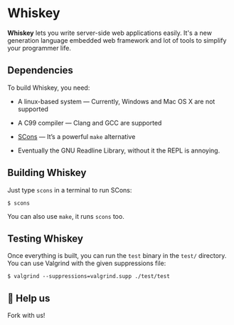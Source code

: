 Whiskey
=============================================

**Whiskey** lets you write server-side web applications easily.
It's a new generation language embedded web framework and
lot of tools to simplify your programmer life.


## Dependencies

To build Whiskey, you need:

- A linux-based system — Currently, Windows and Mac OS X are not supported

- A C99 compiler — Clang and GCC are supported

- [SCons] — It’s a powerful `make` alternative

- Eventually the GNU Readline Library, without it the REPL is annoying.


## Building Whiskey

Just type `scons` in a terminal to run SCons:

```
$ scons
```

You can also use `make`, it runs `scons` too.


## Testing Whiskey

Once everything is built, you can run the `test` binary in the `test/`
directory. You can use Valgrind with the given suppressions file:

```
$ valgrind --suppressions=valgrind.supp ./test/test
```


## :rocket: Help us

Fork with us!

[SCons]: http://www.scons.org/
